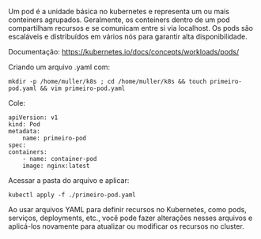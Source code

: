 Um pod é a unidade básica no kubernetes e representa um ou mais conteiners agrupados. Geralmente, os conteiners dentro de um pod compartilham recursos e se comunicam entre si via localhost. Os pods são escaláveis e distribuídos em vários nós para garantir alta disponibilidade.

Documentação: https://kubernetes.io/docs/concepts/workloads/pods/

Criando um arquivo .yaml com:

    mkdir -p /home/muller/k8s ; cd /home/muller/k8s && touch primeiro-pod.yaml && vim primeiro-pod.yaml

Cole:

    apiVersion: v1
    kind: Pod
    metadata:
        name: primeiro-pod
    spec:
    containers:
        - name: container-pod
        image: nginx:latest

Acessar a pasta do arquivo e aplicar:

    kubectl apply -f ./primeiro-pod.yaml

Ao usar arquivos YAML para definir recursos no Kubernetes, como pods, serviços, deployments, etc., você pode fazer alterações nesses arquivos e aplicá-los novamente para atualizar ou modificar os recursos no cluster.